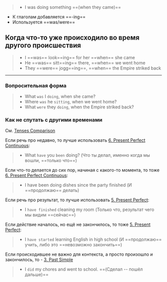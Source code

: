 > - I was doing something ==(when they came)==

- К глаголам добавляется ==-ing==
- Используется ==was/were==

## Когда что-то уже происходило во время другого происшествия

> - I ==was== look==ing== for her ==when== she came
> - He ==was== sitt==ing== there, ==when== we went home
> - They ==were== jogg==ing==, ==when== the Empire striked back

----

### Вопросительная форма

> - What `was` I `doing`, when she came?
> - Where `was` he `sitting`, when we went home?
> - What `were` they `doing`, when the Empire striked back?

### Как не спутать с другими временами

См. [Tenses Comparison](Tenses%20Comparison.md)

Если речь про недавно, то лучше использовать [6. Present Perfect Continuous](6.%20Present%20Perfect%20Continuous.md):
> - What `have` you `been` doing? (Что ты делал, именно когда мы вошли, ==только что==)

Если что-то делается до сих пор, начиная с какого-то момента, то тоже [6. Present Perfect Continuous](6.%20Present%20Perfect%20Continuous.md):
> - I have been doing dishes since the party finished (И ==продолжаю== делать)

Если речь про результат, то лучше использовать [5. Present Perfect](5.%20Present%20Perfect.md):
> - I `have finished` cleaning my room (Только что, результат чего мы видим ==сейчас==)

Если действие началось, но ещё не закончилось, то тоже [5. Present Perfect](5.%20Present%20Perfect.md):
> - I `have started` learning English in high school (И ==продолжаю== учить, либо это ==невозможно закончить==)

Если происходившее не важно для контекста, а просто произошло и закончилось, то - [3. Past Simple](3.%20Past%20Simple.md)
> - I `did` my chores and went to school. ==(Сделал -- пошёл дальше)==